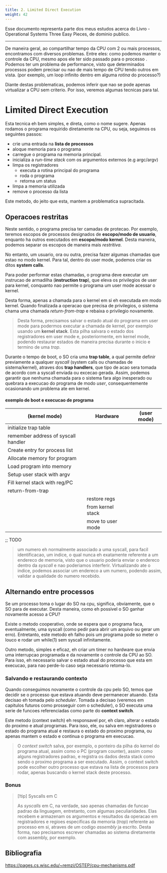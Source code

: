 ```yaml
---
title: 2. Limited Direct Execution
weight: 42
---
```

Esse documento representa parte dos meus estudos acerca do Livro - Operational Systems  Three Easy Pieces, de dominio publico.

---

De maneira geral, ao compartilhar tempo da CPU com 2 ou mais processos, encontramos com diversos problemas. Entre eles: como podemos manter o controle da CPU, mesmo apos ele ter sido passado para o processo . Podemos ter um problema de performance, visto que determinados processos podem precisar ou nao de mais tempo de CPU tendo outros em vista. (por exemplo, um loop infinito dentro em alguma _rotina_ do processo?)

Diante destas problematicas, podemos inferir que nao se pode apenas virtualizar a CPU sem criterio. Por isso, veremos algumas tecnicas para tal.

# Limited Direct Execution

Esta tecnica eh bem simples, e direta, como o nome sugere. Apenas rodamos o programa requirido diretamente na CPU, ou seja, seguimos os seguintes passos:

- crie uma entrada na **lista de processos**
- aloque memoria para o programa 
- carregue o programa na memoria principal.
- inicializa a *run-time stack* com os argumentos externos (e.g argc/argv)
- limpa os registradores
    - executa a rotina principal do programa
    - roda o programa
    - retorna um status
- limpa a memoria utilizada 
- remove o processo da lista

Este metodo, do jeito que esta, mantem a problematica supracitada.

## Operacoes restritas

Neste sentido, o programa precisa ter camadas de protecao. Por exemplo, teremos escopos de processos designados de __escopo/modo de usuario__, enquanto ha outros executados em __escopo/modo kernel__. Desta maneira, podemos separar os escopos de maneira mais _restritiva_. 

No entanto, um usuario, ora ou outra, precisa fazer algumas chamadas que estao no modo kernel. Para tal, dentro do user mode, podemos criar os ditos __system calls__. 

Para poder performar estas chamadas, o programa deve executar um instrucao de armadilha (__instruction trap__), que eleva os privilegios de user para kernel, conquanto nao permite o programa um user mode acessar o kernel. 

Desta forma, apenas a chamada para o kernel em si eh executada em modo kernel. Quando finalizada a operacao que precisa de privilegios, o sistema chama uma chamada _return-from-trap_ e rebaixa o privilegio novamente. 

> Desta forma, precisamos salvar o estado atual do programa em user mode para podermos executar a chamada de kernel, por exemplo usando um __kernel stack__. Esta pilha salvara o estado dos registradores em user mode e, posteriormente, em kernel mode, podendo restaurar estados de maneira precisa durante o inicio e termino de uma _trap_.

Durante o tempo de boot, o SO cria uma __trap table__, a qual permite definir previamente a qualquer _syscall_ (system calls ou chamadas de sistema/kernel), atraves dos __trap handlers__, que tipo de acao sera tomada de acordo com a syscall enviada ou excecao gerada. Assim, podemos garantir que nenhuma chamada para o sistema fara algo inesperado ou quebrara a execucao do programa de modo _user_, consequentemente ocasionando um problema ate em kernel.

#### exemplo de boot e execucao de programa

|(kernel mode) |Hardware | (user mode)|
|---------------------------|----------------| ------------------|
| initialize trap table | | |
| remember address of syscall handler | | |
|Create entry for process list| | |
|Allocate memory for program| | |
|Load program into memory | | |
|Setup user stack with argv | | |
|Fill kernel stack with reg/PC| | | 
|return-from-trap | | |
|  | restore regs |  |
| |from kernel stack | |
| | move to user mode | |
;; TODO

> um numero eh normalmente associado a uma syscall, para facil identificacao, um indice, o qual nunca eh exatamente referente a um endereco de memoria, visto que o usuario poderia enviar o endereco dentro da _syscall_ e nao poderiamos interferir. Virtualizando ate o indice, podemos associar um endereco a um numero, podendo assim, validar a qualidade do numero recebido.

## Alternando entre processos
Se um processo toma o lugar do SO na cpu, significa, obviamente, que o SO para de executar. Desta maneira, como eh possivel o SO ganhar novamente acesso a CPU?

Existe o metodo cooperativo, onde se espera que o programa faca, eventualmente, uma syscall (como pedir para abrir um arquivo ou gerar um erro). Entretanto, este metodo eh falho pois um programa pode so meter o louco e rodar um while(1) sem syscall infinitamente.

Outro metodo, simples e eficaz, eh criar um timer no hardware que envia uma interrupcao programada e da novamente o controle da CPU ao SO. Para isso, eh necessario salvar o estado atual do processo que esta em execucao, para nao perde-lo caso seja necessario retoma-lo.

### Salvando e restaurando contexto

Quando conseguimos novamente o controle da cpu pelo SO, temos que decidir se o processo que estava atuando deve permanecer atuando. Esta decisao eh tomada pelo _scheduler_. Tomada a decisao (veremos em capitulos futuros como prosseguir com o scheduler), o SO executa uma serie de funcoes referenciadas como parte do __context switch__.

Este metodo (context switch) eh responsavel por, eh claro, alterar o estado do proximo e atual programas. Para isso, ele, ou salva em registradores o estado do programa atual e restaura o estado do proximo programa, ou apenas mantem o estado e continua o programa em execucao.

> O _context switch_ salva, por exemplo, o ponteiro da pilha do kernel do programa atual, assim como o PC (program counter), assim como alguns registradores padrao, e registra os dados desta stack como sendo o proximo programa a ser executado. Assim, o context switch pode escolher outro processo que estava na lista de processos para rodar, apenas buscando o kernel stack deste processo.

### Bonus
> [!tip] Syscalls em C
>
> As _syscalls_ em C, na verdade, sao apenas chamadas de funcao padrao da linguagem, entretanto, com algumas peculiaridades. Elas recebem e armazenam os argumentos e resultados da operacao em registradores e regioes especificas da memoria (_trap_) referente ao processo em si, atraves de um codigo _assembly_ ja escrito. Desta forma, nao precisamos escrever chamadas ao sistema diretamente com assembly, por exemplo.

## Bibliografia
https://pages.cs.wisc.edu/~remzi/OSTEP/cpu-mechanisms.pdf
